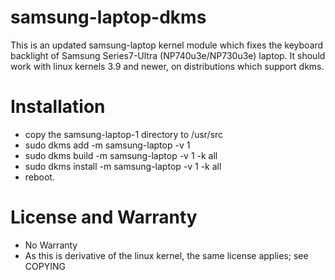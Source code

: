samsung-laptop-dkms
===
This is an updated samsung-laptop kernel module which fixes the keyboard 
backlight of Samsung Series7-Ultra (NP740u3e/NP730u3e) laptop. It should 
work with linux kernels 3.9 and newer, on distributions which support 
dkms.

Installation
=== 
* copy the samsung-laptop-1 directory to /usr/src
* sudo dkms add -m samsung-laptop -v 1
* sudo dkms build -m samsung-laptop -v 1 -k all
* sudo dkms install -m samsung-laptop -v 1 -k all
* reboot.

License and Warranty
===
* No Warranty
* As this is derivative of the linux kernel, the same license applies; see 
  COPYING
